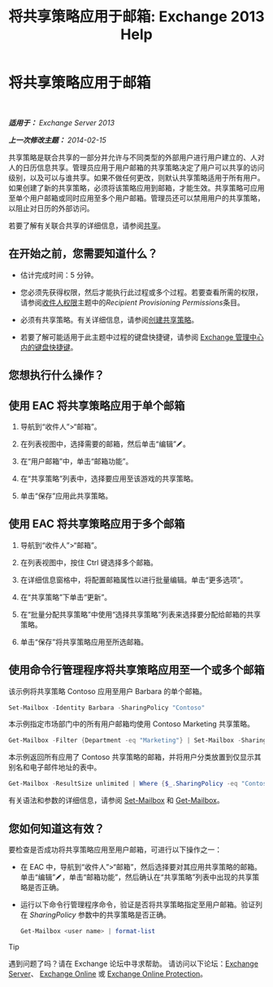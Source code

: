 ﻿---
title: '将共享策略应用于邮箱: Exchange 2013 Help'
TOCTitle: 将共享策略应用于邮箱
ms:assetid: dd4cc765-8469-4176-bb6e-d5b0f5235927
ms:mtpsurl: https://technet.microsoft.com/zh-cn/library/JJ657501(v=EXCHG.150)
ms:contentKeyID: 50491753
ms.date: 01/11/2018
mtps_version: v=EXCHG.150
ms.translationtype: HT
---

# 将共享策略应用于邮箱

 

_**适用于：** Exchange Server 2013_

_**上一次修改主题：** 2014-02-15_

共享策略是联合共享的一部分并允许与不同类型的外部用户进行用户建立的、人对人的日历信息共享。管理员应用于用户邮箱的共享策略决定了用户可以共享的访问级别，以及可以与谁共享。如果不做任何更改，则默认共享策略适用于所有用户。如果创建了新的共享策略，必须将该策略应用到邮箱，才能生效。共享策略可应用至单个用户邮箱或同时应用至多个用户邮箱。管理员还可以禁用用户的共享策略，以阻止对日历的外部访问。

若要了解有关联合共享的详细信息，请参阅[共享](sharing-exchange-2013-help.md)。

## 在开始之前，您需要知道什么？

  - 估计完成时间：5 分钟。

  - 您必须先获得权限，然后才能执行此过程或多个过程。若要查看所需的权限，请参阅[收件人权限](recipients-permissions-exchange-2013-help.md)主题中的*Recipient Provisioning Permissions*条目。

  - 必须有共享策略。有关详细信息，请参阅[创建共享策略](create-a-sharing-policy-exchange-2013-help.md)。

  - 若要了解可能适用于此主题中过程的键盘快捷键，请参阅 [Exchange 管理中心内的键盘快捷键](keyboard-shortcuts-in-the-exchange-admin-center-exchange-online-protection-help.md)。

## 您想执行什么操作？

## 使用 EAC 将共享策略应用于单个邮箱

1.  导航到“收件人”\>“邮箱”。

2.  在列表视图中，选择需要的邮箱，然后单击“编辑”![编辑图标](images/Bb124582.6f53ccb2-1f13-4c02-bea0-30690e6ea71d(EXCHG.150).gif "编辑图标")。

3.  在“用户邮箱”中，单击“邮箱功能”。

4.  在“共享策略”列表中，选择要应用至该游戏的共享策略。

5.  单击“保存”应用此共享策略。

## 使用 EAC 将共享策略应用于多个邮箱

1.  导航到“收件人”\>“邮箱”。

2.  在列表视图中，按住 Ctrl 键选择多个邮箱。

3.  在详细信息窗格中，将配置邮箱属性以进行批量编辑。单击“更多选项”。

4.  在“共享策略”下单击“更新”。

5.  在“批量分配共享策略”中使用“选择共享策略”列表来选择要分配给邮箱的共享策略。

6.  单击“保存”将共享策略应用至所选邮箱。

## 使用命令行管理程序将共享策略应用至一个或多个邮箱

该示例将共享策略 Contoso 应用至用户 Barbara 的单个邮箱。

```powershell
Set-Mailbox -Identity Barbara -SharingPolicy "Contoso"
```

本示例指定市场部门中的所有用户邮箱均使用 Contoso Marketing 共享策略。

```powershell
Get-Mailbox -Filter {Department -eq "Marketing"} | Set-Mailbox -SharingPolicy "Contoso Marketing"
```

本示例返回所有应用了 Contoso 共享策略的邮箱，并将用户分类放置到仅显示其别名和电子邮件地址的表中。

```powershell
Get-Mailbox -ResultSize unlimited | Where {$_.SharingPolicy -eq "Contoso" } | format-table Alias, EmailAddresses
```

有关语法和参数的详细信息，请参阅 [Set-Mailbox](https://technet.microsoft.com/zh-cn/library/bb123981\(v=exchg.150\)) 和 [Get-Mailbox](https://technet.microsoft.com/zh-cn/library/bb123685\(v=exchg.150\))。

## 您如何知道这有效？

要检查是否成功将共享策略应用至用户邮箱，可进行以下操作之一：

  - 在 EAC 中，导航到“收件人”\>“邮箱”，然后选择要对其应用共享策略的邮箱。单击“编辑”![编辑图标](images/Bb124582.6f53ccb2-1f13-4c02-bea0-30690e6ea71d(EXCHG.150).gif "编辑图标")，单击“邮箱功能”，然后确认在“共享策略”列表中出现的共享策略是否正确。

  - 运行以下命令行管理程序命令，验证是否将共享策略指定至用户邮箱。验证列在 *SharingPolicy* 参数中的共享策略是否正确。
    
    ```powershell
    Get-Mailbox <user name> | format-list
    ```

> [!TIP]  
> 遇到问题了吗？请在 Exchange 论坛中寻求帮助。 请访问以下论坛：<a href="https://go.microsoft.com/fwlink/p/?linkid=60612">Exchange Server</a>、 <a href="https://go.microsoft.com/fwlink/p/?linkid=267542">Exchange Online</a> 或 <a href="https://go.microsoft.com/fwlink/p/?linkid=285351">Exchange Online Protection</a>。

